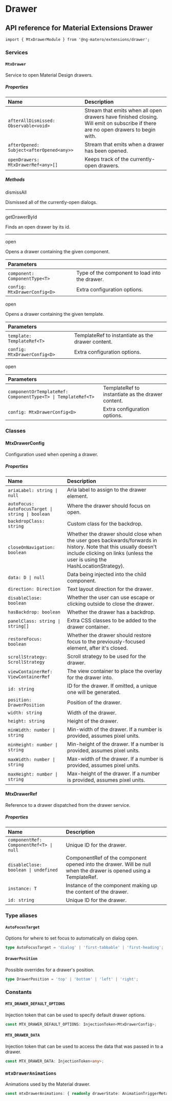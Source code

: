 # Drawer

## API reference for Material Extensions Drawer

`import { MtxDrawerModule } from '@ng-matero/extensions/drawer';`

### Services

#### `MtxDrawer`

Service to open Material Design drawers.

##### Properties

| Name | Description |
| :--- | :--- |
| `afterAllDismissed: Observable<void>` | Stream that emits when all open drawers have finished closing. Will emit on subscribe if there are no open drawers to begin with. |
| `afterOpened: Subject<afterOpened<any>>` | Stream that emits when a drawer has been opened. |
| `openDrawers: MtxDrawerRef<any>[]` | Keeps track of the currently-open drawers. |

##### Methods

<a>dismissAll</a>

Dismissed all of the currently-open dialogs.

<hr>

<a>getDrawerById</a>

Finds an open drawer by its id.

<hr>

<a>open</a>

Opens a drawer containing the given component.

| Parameters |  |
| :--- | :--- |
| `component: ComponentType<T>` | Type of the component to load into the drawer. |
| `config: MtxDrawerConfig<D>` | Extra configuration options. |

<a>open</a>

Opens a drawer containing the given template.

| Parameters |  |
| :--- | :--- |
| `template: TemplateRef<T>` | TemplateRef to instantiate as the drawer content. |
| `config: MtxDrawerConfig<D>` | Extra configuration options. |

<a>open</a>

| Parameters |  |
| :--- | :--- |
| `componentOrTemplateRef: ComponentType<T> \| TemplateRef<T>` | TemplateRef to instantiate as the drawer content. |
| `config: MtxDrawerConfig<D>` | Extra configuration options. |

### Classes

#### MtxDrawerConfig

Configuration used when opening a drawer.

##### Properties

| Name | Description |
| :--- | :--- |
| `ariaLabel: string \| null` | Aria label to assign to the drawer element. |
| `autoFocus: AutoFocusTarget \| string \| boolean` | Where the drawer should focus on open. |
| `backdropClass: string` | Custom class for the backdrop. |
| `closeOnNavigation: boolean` | Whether the drawer should close when the user goes backwards/forwards in history. Note that this usually doesn't include clicking on links (unless the user is using the HashLocationStrategy). |
| `data: D \| null` | Data being injected into the child component. |
| `direction: Direction` | Text layout direction for the drawer. |
| `disableClose: boolean` | Whether the user can use escape or clicking outside to close the drawer. |
| `hasBackdrop: boolean` | Whether the drawer has a backdrop. |
| `panelClass: string \| string[]` | Extra CSS classes to be added to the drawer container. |
| `restoreFocus: boolean` | Whether the drawer should restore focus to the previously-focused element, after it's closed. |
| `scrollStrategy: ScrollStrategy` | Scroll strategy to be used for the drawer. |
| `viewContainerRef: ViewContainerRef` | The view container to place the overlay for the drawer into. |
| `id: string` | ID for the drawer. If omitted, a unique one will be generated. |
| `position: DrawerPosition` | Position of the drawer. |
| `width: string` | Width of the drawer. |
| `height: string` | Height of the drawer. |
| `minWidth: number \| string` | Min-width of the drawer. If a number is provided, assumes pixel units. |
| `minHeight: number \| string` | Min-height of the drawer. If a number is provided, assumes pixel units. |
| `maxWidth: number \| string` | Max-width of the drawer. If a number is provided, assumes pixel units. |
| `maxHeight: number \| string` | Max-height of the drawer. If a number is provided, assumes pixel units. |

#### MtxDrawerRef

Reference to a drawer dispatched from the drawer service.

##### Properties

| Name | Description |
| :--- | :--- |
| `componentRef: ComponentRef<T> \| null` | Unique ID for the drawer. |
| `disableClose: boolean \| undefined` | ComponentRef of the component opened into the drawer. Will be null when the drawer is opened using a TemplateRef. |
| `instance: T` | Instance of the component making up the content of the drawer. |
| `id: string` | Unique ID for the drawer. |

### Type aliases

#### `AutoFocusTarget`

Options for where to set focus to automatically on dialog open.

```ts
type AutoFocusTarget = 'dialog' | 'first-tabbable' | 'first-heading';
```

#### `DrawerPosition`

Possible overrides for a drawer's position.

```ts
type DrawerPosition = 'top' | 'bottom' | 'left' | 'right';
```

### Constants

#### `MTX_DRAWER_DEFAULT_OPTIONS`

Injection token that can be used to specify default drawer options.

```ts
const MTX_DRAWER_DEFAULT_OPTIONS: InjectionToken<MtxDrawerConfig>;
```

#### `MTX_DRAWER_DATA`

Injection token that can be used to access the data that was passed in to a drawer.

```ts
const MTX_DRAWER_DATA: InjectionToken<any>;
```

### `mtxDrawerAnimations`

Animations used by the Material drawer.

```ts
const mtxDrawerAnimations: { readonly drawerState: AnimationTriggerMetadata; };
```
